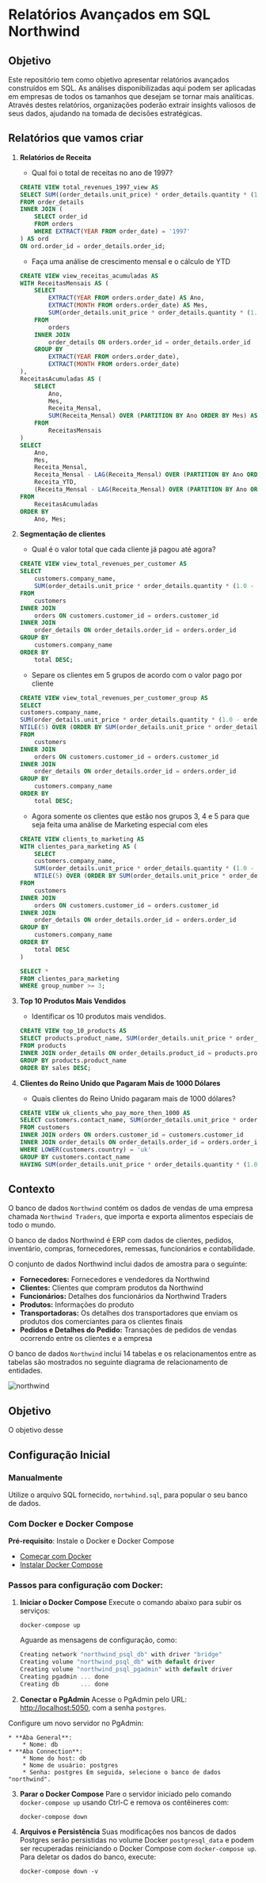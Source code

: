 # Relatórios Avançados em SQL Northwind

## Objetivo

Este repositório tem como objetivo apresentar relatórios avançados construídos em SQL. As análises disponibilizadas aqui podem ser aplicadas em empresas de todos os tamanhos que desejam se tornar mais analíticas. Através destes relatórios, organizações poderão extrair insights valiosos de seus dados, ajudando na tomada de decisões estratégicas.

## Relatórios que vamos criar

1. **Relatórios de Receita**
    
    * Qual foi o total de receitas no ano de 1997?

    ```sql
    CREATE VIEW total_revenues_1997_view AS
    SELECT SUM((order_details.unit_price) * order_details.quantity * (1.0 - order_details.discount)) AS total_revenues_1997
    FROM order_details
    INNER JOIN (
        SELECT order_id 
        FROM orders 
        WHERE EXTRACT(YEAR FROM order_date) = '1997'
    ) AS ord 
    ON ord.order_id = order_details.order_id;
    ```

    * Faça uma análise de crescimento mensal e o cálculo de YTD

    ```sql
    CREATE VIEW view_receitas_acumuladas AS
    WITH ReceitasMensais AS (
        SELECT
            EXTRACT(YEAR FROM orders.order_date) AS Ano,
            EXTRACT(MONTH FROM orders.order_date) AS Mes,
            SUM(order_details.unit_price * order_details.quantity * (1.0 - order_details.discount)) AS Receita_Mensal
        FROM
            orders
        INNER JOIN
            order_details ON orders.order_id = order_details.order_id
        GROUP BY
            EXTRACT(YEAR FROM orders.order_date),
            EXTRACT(MONTH FROM orders.order_date)
    ),
    ReceitasAcumuladas AS (
        SELECT
            Ano,
            Mes,
            Receita_Mensal,
            SUM(Receita_Mensal) OVER (PARTITION BY Ano ORDER BY Mes) AS Receita_YTD
        FROM
            ReceitasMensais
    )
    SELECT
        Ano,
        Mes,
        Receita_Mensal,
        Receita_Mensal - LAG(Receita_Mensal) OVER (PARTITION BY Ano ORDER BY Mes) AS Diferenca_Mensal,
        Receita_YTD,
        (Receita_Mensal - LAG(Receita_Mensal) OVER (PARTITION BY Ano ORDER BY Mes)) / LAG(Receita_Mensal) OVER (PARTITION BY Ano ORDER BY Mes) * 100 AS Percentual_Mudanca_Mensal
    FROM
        ReceitasAcumuladas
    ORDER BY
        Ano, Mes;
    ```

2. **Segmentação de clientes**
    
    * Qual é o valor total que cada cliente já pagou até agora?

    ```sql
    CREATE VIEW view_total_revenues_per_customer AS
    SELECT 
        customers.company_name, 
        SUM(order_details.unit_price * order_details.quantity * (1.0 - order_details.discount)) AS total
    FROM 
        customers
    INNER JOIN 
        orders ON customers.customer_id = orders.customer_id
    INNER JOIN 
        order_details ON order_details.order_id = orders.order_id
    GROUP BY 
        customers.company_name
    ORDER BY 
        total DESC;
    ```

    * Separe os clientes em 5 grupos de acordo com o valor pago por cliente

    ```sql
    CREATE VIEW view_total_revenues_per_customer_group AS
    SELECT 
    customers.company_name, 
    SUM(order_details.unit_price * order_details.quantity * (1.0 - order_details.discount)) AS total,
    NTILE(5) OVER (ORDER BY SUM(order_details.unit_price * order_details.quantity * (1.0 - order_details.discount)) DESC) AS group_number
    FROM 
        customers
    INNER JOIN 
        orders ON customers.customer_id = orders.customer_id
    INNER JOIN 
        order_details ON order_details.order_id = orders.order_id
    GROUP BY 
        customers.company_name
    ORDER BY 
        total DESC;
    ```


    * Agora somente os clientes que estão nos grupos 3, 4 e 5 para que seja feita uma análise de Marketing especial com eles

    ```sql
    CREATE VIEW clients_to_marketing AS
    WITH clientes_para_marketing AS (
        SELECT 
        customers.company_name, 
        SUM(order_details.unit_price * order_details.quantity * (1.0 - order_details.discount)) AS total,
        NTILE(5) OVER (ORDER BY SUM(order_details.unit_price * order_details.quantity * (1.0 - order_details.discount)) DESC) AS group_number
    FROM 
        customers
    INNER JOIN 
        orders ON customers.customer_id = orders.customer_id
    INNER JOIN 
        order_details ON order_details.order_id = orders.order_id
    GROUP BY 
        customers.company_name
    ORDER BY 
        total DESC
    )

    SELECT *
    FROM clientes_para_marketing
    WHERE group_number >= 3;
    ```

3. **Top 10 Produtos Mais Vendidos**
    
    * Identificar os 10 produtos mais vendidos.

    ```sql
    CREATE VIEW top_10_products AS
    SELECT products.product_name, SUM(order_details.unit_price * order_details.quantity * (1.0 - order_details.discount)) AS sales
    FROM products
    INNER JOIN order_details ON order_details.product_id = products.product_id
    GROUP BY products.product_name
    ORDER BY sales DESC;
    ```

4. **Clientes do Reino Unido que Pagaram Mais de 1000 Dólares**
    
    * Quais clientes do Reino Unido pagaram mais de 1000 dólares?

    ```sql
    CREATE VIEW uk_clients_who_pay_more_then_1000 AS
    SELECT customers.contact_name, SUM(order_details.unit_price * order_details.quantity * (1.0 - order_details.discount) * 100) / 100 AS payments
    FROM customers
    INNER JOIN orders ON orders.customer_id = customers.customer_id
    INNER JOIN order_details ON order_details.order_id = orders.order_id
    WHERE LOWER(customers.country) = 'uk'
    GROUP BY customers.contact_name
    HAVING SUM(order_details.unit_price * order_details.quantity * (1.0 - order_details.discount)) > 1000;
    ```

## Contexto

O banco de dados `Northwind` contém os dados de vendas de uma empresa  chamada `Northwind Traders`, que importa e exporta alimentos especiais de todo o mundo. 

O banco de dados Northwind é ERP com dados de clientes, pedidos, inventário, compras, fornecedores, remessas, funcionários e contabilidade.

O conjunto de dados Northwind inclui dados de amostra para o seguinte:

* **Fornecedores:** Fornecedores e vendedores da Northwind
* **Clientes:** Clientes que compram produtos da Northwind
* **Funcionários:** Detalhes dos funcionários da Northwind Traders
* **Produtos:** Informações do produto
* **Transportadoras:** Os detalhes dos transportadores que enviam os produtos dos comerciantes para os clientes finais
* **Pedidos e Detalhes do Pedido:** Transações de pedidos de vendas ocorrendo entre os clientes e a empresa

O banco de dados `Northwind` inclui 14 tabelas e os relacionamentos entre as tabelas são mostrados no seguinte diagrama de relacionamento de entidades.

![northwind](/pics/northwind-er-diagram.png?raw=true)

## Objetivo

O objetivo desse 

## Configuração Inicial

### Manualmente

Utilize o arquivo SQL fornecido, `nortwhind.sql`, para popular o seu banco de dados.

### Com Docker e Docker Compose

**Pré-requisito**: Instale o Docker e Docker Compose

* [Começar com Docker](https://www.docker.com/get-started)
* [Instalar Docker Compose](https://docs.docker.com/compose/install/)

### Passos para configuração com Docker:

1. **Iniciar o Docker Compose** Execute o comando abaixo para subir os serviços:
    
    ```
    docker-compose up
    ```
    
    Aguarde as mensagens de configuração, como:
    
    ```csharp
    Creating network "northwind_psql_db" with driver "bridge"
    Creating volume "northwind_psql_db" with default driver
    Creating volume "northwind_psql_pgadmin" with default driver
    Creating pgadmin ... done
    Creating db      ... done
    ```
       
2. **Conectar o PgAdmin** Acesse o PgAdmin pelo URL: [http://localhost:5050](http://localhost:5050), com a senha `postgres`. 

Configure um novo servidor no PgAdmin:
    
    * **Aba General**:
        * Nome: db
    * **Aba Connection**:
        * Nome do host: db
        * Nome de usuário: postgres
        * Senha: postgres Em seguida, selecione o banco de dados "northwind".

3. **Parar o Docker Compose** Pare o servidor iniciado pelo comando `docker-compose up` usando Ctrl-C e remova os contêineres com:
    
    ```
    docker-compose down
    ```
    
4. **Arquivos e Persistência** Suas modificações nos bancos de dados Postgres serão persistidas no volume Docker `postgresql_data` e podem ser recuperadas reiniciando o Docker Compose com `docker-compose up`. Para deletar os dados do banco, execute:
    
    ```
    docker-compose down -v
    ```
